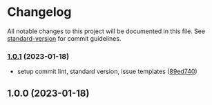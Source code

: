# Changelog

All notable changes to this project will be documented in this file. See [standard-version](https://github.com/conventional-changelog/standard-version) for commit guidelines.

### [1.0.1](https://github.com/Bankole2000/cp-frontend/compare/v1.0.0...v1.0.1) (2023-01-18)


* setup commit lint, standard version, issue templates ([89ed740](https://github.com/Bankole2000/cp-frontend/commits/89ed7405b81b2bb1d1d97a70a0f5876748a45925))

## 1.0.0 (2023-01-18)
